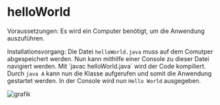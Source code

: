 # helloWorld

Voraussetzungen:
Es wird ein Computer benötigt, um die Anwendung auszuführen.

Installationsvorgang:
Die Datei `helloWorld.java` muss auf dem Comutper abgespeichert werden. Nun kann mithilfe einer Console zu dieser Datei navigiert werden. Mit ´javac helloWorld.java´ wird der Code kompiliert. Durch `java A` kann nun die Klasse aufgerufen und somit die Anwendung gestartet werden. In der Console wird nun `Hello World` ausgegeben. 

![grafik](https://user-images.githubusercontent.com/69862866/209375118-e8dd8587-ec03-4b57-a6a6-11d9d1961b00.png)
